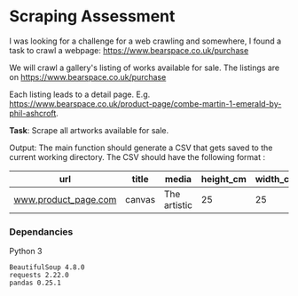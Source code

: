 # Scraping Assessment

I was looking for a challenge for a web crawling and somewhere, I found a task to crawl a webpage: https://www.bearspace.co.uk/purchase

We will crawl a gallery's listing of works available for sale.
The listings are on https://www.bearspace.co.uk/purchase

Each listing leads to a detail page. E.g.
https://www.bearspace.co.uk/product-page/combe-martin-1-emerald-by-phil-ashcroft.

**Task**: Scrape all artworks available for sale.

Output: The main function should generate a CSV that gets saved to the current working
directory. The CSV should have the following format :


| url | title | media | height_cm | width_cm | price_gbp | 
| ------ | ------ | ------ | ------ | ------ | ------ |
| www.product_page.com | canvas | The artistic  | 25 | 25 | 350 |


### Dependancies 
 Python 3
 ```
 BeautifulSoup 4.8.0
 requests 2.22.0 
 pandas 0.25.1
 ```